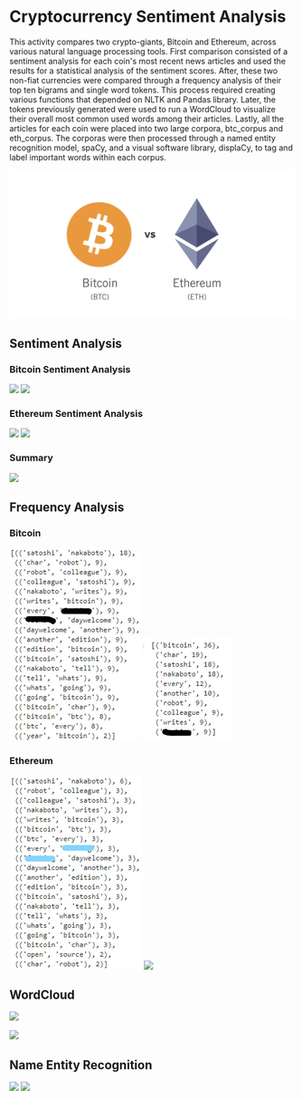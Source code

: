 # Cryptocurrency Sentiment Analysis

This activity compares two crypto-giants, Bitcoin and Ethereum, across various natural language processing tools. First comparison consisted of a sentiment analysis for each coin's most recent news articles and used the results for a statistical analysis of the sentiment scores. After, these two non-fiat currencies were compared through a frequency analysis of their top ten bigrams and single word tokens. This process required creating various functions that depended on NLTK and Pandas library. Later, the tokens previously generated were used to run a WordCloud to visualize their overall most common used words among their articles. Lastly, all the articles for each coin were placed into two large corpora, btc_corpus and eth_corpus. The corporas were then processed through a named entity recognition model, spaCy, and a visual software library, displaCy, to tag and label important words within each corpus.

![Google Images](../Images/btc_eth.jpg)

## Sentiment Analysis

### Bitcoin Sentiment Analysis
![](../Images/btc_sent.jpg)
![](../Images/btc_stat.jpg)

### Ethereum Sentiment Analysis
![](../Images/eth_sent.jpg)
![](../Images/eth_stat.jpg)

### Summary
![](../Images/Q_A.jpg)

## Frequency Analysis

### Bitcoin 
![](../Images/btc_bigram.jpg)
![](../Images/btc_top_10.jpg)

### Ethereum
![](../Images/eth_bigram.jpg)
![](../Images/eth_top_10.jpg)

## WordCloud
![](../Images/btc_wordcloud.jpg)

![](../Images/eth_wordcloud.jpg)

## Name Entity Recognition
![](../Images/btc_ner.jpg)
![](../Images/eth_ner.jpg)
